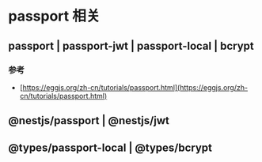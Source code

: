 # passport 相关

## passport | passport-jwt | passport-local | bcrypt

### 参考
- [https://eggjs.org/zh-cn/tutorials/passport.html](https://eggjs.org/zh-cn/tutorials/passport.html)

## @nestjs/passport | @nestjs/jwt

## @types/passport-local | @types/bcrypt
